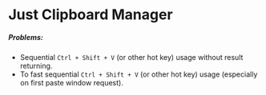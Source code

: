 # Just Clipboard Manager

##### Problems:
- Sequential `Ctrl + Shift + V` (or other hot key) usage without result returning.
- To fast sequential `Ctrl + Shift + V` (or other hot key) usage (especially on first paste window request).

